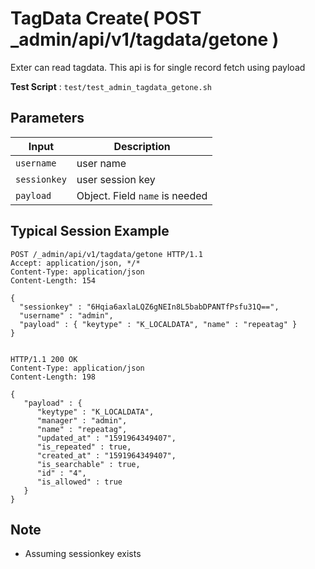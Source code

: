 # TagData Create( POST _admin/api/v1/tagdata/getone )

Exter can read tagdata. This api is for single record fetch using payload

**Test Script** : `test/test_admin_tagdata_getone.sh`

## Parameters

| Input | Description |
| ---- | ----------- |
| `username` | user name |
| `sessionkey` | user session key |
| `payload` | Object. Field `name` is needed |

## Typical Session Example

```
POST /_admin/api/v1/tagdata/getone HTTP/1.1
Accept: application/json, */*
Content-Type: application/json
Content-Length: 154

{
  "sessionkey" : "6Hqia6axlaLQZ6gNEIn8L5babDPANTfPsfu31Q==",
  "username" : "admin",
  "payload" : { "keytype" : "K_LOCALDATA", "name" : "repeatag" }
}


HTTP/1.1 200 OK
Content-Type: application/json
Content-Length: 198

{
   "payload" : {
      "keytype" : "K_LOCALDATA",
      "manager" : "admin",
      "name" : "repeatag",
      "updated_at" : "1591964349407",
      "is_repeated" : true,
      "created_at" : "1591964349407",
      "is_searchable" : true,
      "id" : "4",
      "is_allowed" : true
   }
}
```

## Note

- Assuming sessionkey exists

